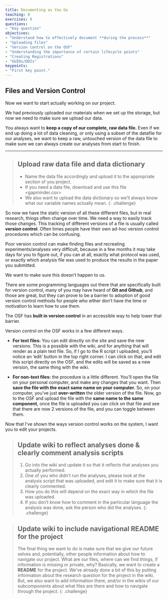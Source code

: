 ```yaml
---
title: Documenting as You Go
teaching: 0
exercises: 0
questions:
- "Key question"
objectives:
- "Understand how to effectively document **during the process**"
- "Uploading files"
- "Version control on the OSF"
- "Understanding the importance of certain lifecycle points"
- "Creating Registrations"
- "GUIDs/DOIs"
keypoints:
- "First key point."
---
```



## Files and Version Control
Now we want to start actually working on our project.

We had previously uploaded our materials when we set up the storage, but now we need to make sure we upload our data.

You always want to **keep a copy of our complete, raw data file.** Even if we end up doing a lot of data cleaning, or only using a subset of the datafile for our analyses, we want to keep a raw, untouched version of the data file to make sure we can always create our analyses from start to finish.

---

>## Upload raw data file and data dictionary
>
>* Name the data file accordingly and upload it to the appropriate section of you project.
>  * If you need a data file, download and use this file <gapminder.csv>
>* We also want to upload the data dictionary so we’ll always know what our variable names actually mean.
{: .challenge}

So now we have the static version of all these different files, but in real research, things often change over time. We need a way to easily track those changes. This tracking of different versions of a file is usually called **version control**. Often times people have their own ad-hoc version control procedures which can be confusing.

Poor version control can make finding files and recreating experiments/analyses very difficult, because in a few months it may take days for you to figure out, if you can at all, exactly what protocol was used, or exactly which analysis file was used to produce the results in the paper you submitted.

We want to make sure this doesn’t happen to us.

There are some programming languages out there that are specifically built for version control, many of you may have heard of **Git and Github**, and those are great, but they can prove to be a barrier to adoption of good version control methods for people who either don’t have the time or motivation to learn how to use them.

The OSF has **built in version control** in an accessible way to help lower that barrier.

Version control on the OSF works in a few different ways.

* **For text files:** You can edit directly on the site and save the new versions. This is a possible with the wiki, and for anything that will render as a plain text file. So, if I go to the R script I uploaded, you’ll notice an ‘edit’ button in the top right corner. I can click on that, and edit this script directly on the OSF, and the edits will be saved as a new version, the same thing with the wiki.

* **For non-text files:** the procedure is a little different. You’ll open the file on your personal computer, and make any changes that you want. Then **save the file with the exact same name on your computer.** So, on your computer, you’ve just **over-written** the older version of the file. Now, go to the OSF and upload the file with the **same name to the same component**, once the file is uploaded you can click on that file and see that there are now 2 versions of the file, and you can toggle between them.

Now that I’ve shown the ways version control works on the system, I want you to edit your projects.

> ## Update wiki to reflect analyses done & clearly comment analysis scripts
>
> 1. Go into the wiki and update it so that it reflects that analyses you actually performed.
> 2. One of you who didn’t run the analyses, please look at the analysis script that was uploaded, and edit it to make sure that it is clearly commented.
> 3. How you do this will depend on the exact way in which the file was uploaded.
> 4. If you don’t know how to comment in the particular language the analysis was done, ask the person who did the analyses.
{: .challenge}

> ## Update wiki to include navigational README for the project
> The final thing we want to do is make sure that we give our future selves and, potentially, other people information about how to navigate our project.
> What are our files, where can we find things, if information is missing or private, why?
> Basically, we want to create a **README** for the project.
> We’ve already done a bit of this by putting information about the research question for the project in the wiki. But, we also want to add information there, and/or in the wikis of our subcomponents about what files are there and how to navigate through the project.
{: .challenge}

